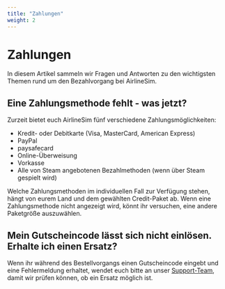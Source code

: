 ```yaml
---
title: "Zahlungen"
weight: 2
---
```


# Zahlungen

In diesem Artikel sammeln wir Fragen und Antworten zu den wichtigsten Themen rund um den Bezahlvorgang bei AirlineSim.

## Eine Zahlungsmethode fehlt - was jetzt?

Zurzeit bietet euch AirlineSim fünf verschiedene Zahlungsmöglichkeiten:

* Kredit- oder Debitkarte (Visa, MasterCard, American Express)
* PayPal
* paysafecard
* Online-Überweisung
* Vorkasse
* Alle von Steam angebotenen Bezahlmethoden (wenn über Steam gespielt wird)

Welche Zahlungsmethoden im individuellen Fall zur Verfügung stehen, hängt von eurem Land und dem gewählten Credit-Paket ab. Wenn eine Zahlungsmethode nicht angezeigt wird, könnt ihr versuchen, eine andere Paketgröße auszuwählen.

## Mein Gutscheincode lässt sich nicht einlösen. Erhalte ich einen Ersatz?

Wenn ihr während des Bestellvorgangs einen Gutscheincode eingebt und eine Fehlermeldung erhaltet, wendet euch bitte an unser [Support-Team](https://www.airlinesim.aero/blog/de/pages/support/), damit wir prüfen können, ob ein Ersatz möglich ist.
